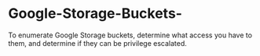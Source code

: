 # Google-Storage-Buckets-
To enumerate Google Storage buckets, determine what access you have to them, and determine if they can be privilege escalated.

